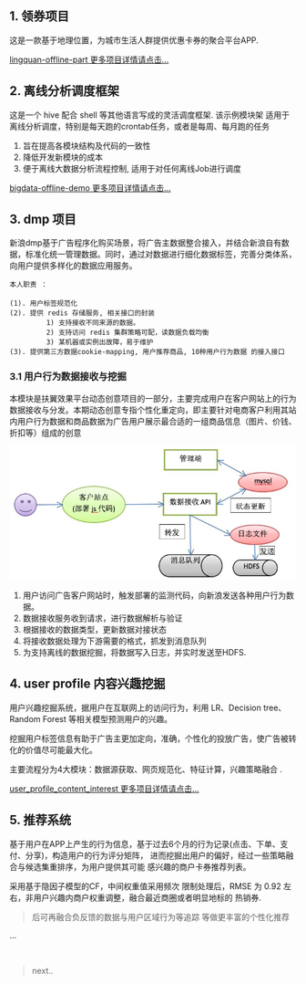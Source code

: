 
## 1. 领券项目

这是一款基于地理位置，为城市生活人群提供优惠卡券的聚合平台APP.

[lingquan-offline-part 更多项目详情请点击...][1]

## 2. 离线分析调度框架

这是一个 hive 配合 shell 等其他语言写成的灵活调度框架. 该示例模块架 适用于离线分析调度，特别是每天跑的crontab任务，或者是每周、每月跑的任务

1. 旨在提高各模块结构及代码的一致性 
2. 降低开发新模块的成本 
3. 便于离线大数据分析流程控制, 适用于对任何离线Job进行调度

[bigdata-offline-demo 更多项目详情请点击...][2]

## 3. dmp 项目

新浪dmp基于广告程序化购买场景，将广告主数据整合接入，并结合新浪自有数据，标准化统一管理数据。同时，通过对数据进行细化数据标签，完善分类体系，向用户提供多样化的数据应用服务。 

```
本人职责 ：

(1). 用户标签规范化
(2). 提供 redis 存储服务, 相关接口的封装      
         1) 支持接收不同来源的数据。
         2) 支持访问 redis 集群策略可配，读数据负载均衡
         3) 某机器或实例出故障，易于维护
(3). 提供第三方数据cookie-mapping, 用户推荐商品, 10种用户行为数据 的接入接口
```

### 3.1 用户行为数据接收与挖掘

本模块是扶翼效果平台动态创意项目的一部分，主要完成用户在客户网站上的行为数据接收与分发。本期动态创意专指个性化重定向，即主要针对电商客户利用其站内用户行为数据和商品数据为广告用户展示最合适的一组商品信息（图片、价钱、折扣等）组成的创意

<div class="limg0">
<img src="/images/resume_project/dmp-3.jpeg" width="680" />
</div>

1. 用户访问广告客户网站时，触发部署的监测代码，向新浪发送各种用户行为数据。
2. 数据接收服务收到请求，进行数据解析与验证
3. 根据接收的数据类型，更新数据对接状态
4. 将接收数据处理为下游需要的格式，抓发到消息队列
5. 为支持离线的数据挖掘，将数据写入日志，并实时发送至HDFS.

## 4. user profile 内容兴趣挖掘

用户兴趣挖掘系统，据用户在互联网上的访问行为，利用 LR、Decision tree、Random Forest 等相关模型预测用户的兴趣。 

挖掘用户标签信息有助于广告主更加定向，准确，个性化的投放广告，使广告被转化的价值尽可能最大化。 

主要流程分为4大模块：数据源获取、网页规范化、特征计算，兴趣策略融合 .

[user_profile_content_interest 更多项目详情请点击...][4]

## 5. 推荐系统

基于用户在APP上产生的行为信息，基于过去6个月的行为记录(点击、下单、支付、分享)，构造用户的行为评分矩阵， 进而挖掘出用户的偏好，经过一些策略融合与候选集重排序，为用户提供其可能 感兴趣的商户卡券推荐列表。

采用基于隐因子模型的CF，中间权重值采用频次 限制处理后，RMSE 为 0.92 左右，非用户兴趣内商户权重调整，融合最近商圈或者明显地标的 热销券. 

> 后可再融合负反馈的数据与用户区域行为等追踪 等做更丰富的个性化推荐

...

<br>

> next..


[1]: https://github.com/blair101/baby/tree/master/cron-lingquan-offline-part
[2]: https://github.com/blair101/bigdata/tree/master/bigdata-offline-demo
[4]: /user_profile_content_interest/
